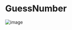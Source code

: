 # GuessNumber
![image](https://github.com/PabloZalem/GuessNumber/assets/69645032/64b998d8-0920-4fdc-ad09-6eb6860b3b20)
